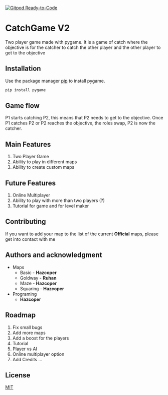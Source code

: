 [![Gitpod Ready-to-Code](https://img.shields.io/badge/Gitpod-Ready--to--Code-blue?logo=gitpod)](https://gitpod.io/#https://github.com/hazcoper/CatchGameV2) 

# CatchGame V2

Two player game made with pygame. It is a game of catch where the objective is for the catcher to catch the other player and the other player to get to the objective


## Installation

Use the package manager [pip](https://pip.pypa.io/en/stable/) to install pygame.

```bash
pip install pygame
```
## Game flow
P1 starts catching P2, this means that P2 needs to get to the objective. Once P1 catches P2 or P2 reaches the objective, the roles swap, P2 is now the catcher.

## Main Features

1. Two Player Game
2. Ability to play in different maps
3. Ability to create custom maps

## Future Features
1. Online Multiplayer
2. Ability to play with more than two players (?)
3. Tutorial for game and for level maker


## Contributing
If you want to add your map to the list of the current **Official** maps, please get into contact with me

## Authors and acknowledgment
 - Maps
   - Basic - **Hazcoper**
   - Goldway - **Ruhan**
   - Maze - **Hazcoper**
   - Squaring - **Hazcoper**
 - Programing
    - **Hazcoper**

## Roadmap
1. Fix small bugs
2. Add more maps
3. Add a boost for the players
4. Tutorial
5. Player vs AI
6. Online multiplayer option
7. Add Credits
...

## License
[MIT](https://choosealicense.com/licenses/mit/)

